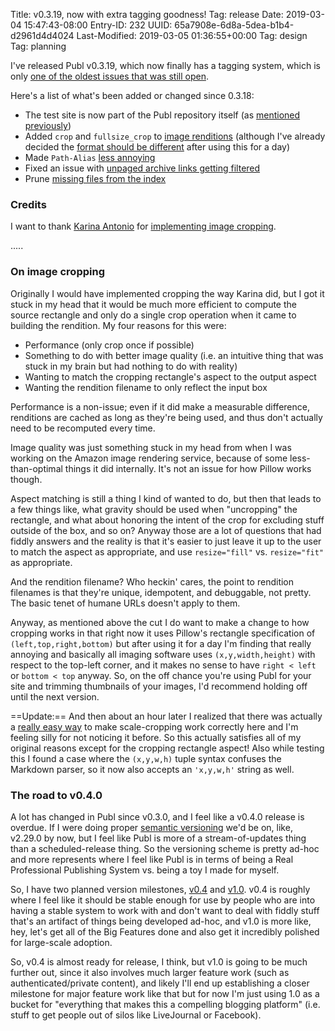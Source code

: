Title: v0.3.19, now with extra tagging goodness!
Tag: release
Date: 2019-03-04 15:47:43-08:00
Entry-ID: 232
UUID: 65a7908e-6d8a-5dea-b1b4-d2961d4d4024
Last-Modified: 2019-03-05 01:36:55+00:00
Tag: design
Tag: planning

I've released Publ v0.3.19, which now finally has a tagging system, which is only [one of the oldest issues that was still open](/issue/22).

Here's a list of what's been added or changed since 0.3.18:

* The test site is now part of the Publ repository itself (as [mentioned previously](332))
* Added `crop` and `fullsize_crop` to [image renditions](335) (although I've already decided the [format should be different](/issue/179) after using this for a day)
* Made `Path-Alias` [less annoying](/issue/166)
* Fixed an issue with [unpaged archive links getting filtered](/issue/175)
* Prune [missing files from the index](/issue/101)

### Credits

I want to thank [Karina Antonio](https://github.com/karinassuni) for [implementing image cropping](https://github.com/PlaidWeb/Publ/pull/169).

.....

### On image cropping

Originally I would have implemented cropping the way Karina did, but I got it stuck in my head that it would be much more efficient to compute the source rectangle and only do a single crop operation when it came to building the rendition. My four reasons for this were:

* Performance (only crop once if possible)
* Something to do with better image quality (i.e. an intuitive thing that was stuck in my brain but had nothing to do with reality)
* Wanting to match the cropping rectangle's aspect to the output aspect
* Wanting the rendition filename to only reflect the input box

Performance is a non-issue; even if it did make a measurable difference, renditions are cached as long as they're being used, and thus don't actually need to be recomputed every time.

Image quality was just something stuck in my head from when I was working on the Amazon image rendering service, because of some less-than-optimal things it did internally. It's not an issue for how Pillow works though.

Aspect matching is still a thing I kind of wanted to do, but then that leads to a few things like, what gravity should be used when "uncropping" the rectangle, and what about honoring the intent of the crop for excluding stuff outside of the box, and so on? Anyway those are a lot of questions that had fiddly answers and the reality is that it's easier to just leave it up to the user to match the aspect as appropriate, and use `resize="fill"` vs. `resize="fit"` as appropriate.

And the rendition filename? Who heckin' cares, the point to rendition filenames is that they're unique, idempotent, and debuggable, not pretty. The basic tenet of humane URLs doesn't apply to them.

Anyway, as mentioned above the cut I do want to make a change to how cropping works in that right now it uses Pillow's rectangle specification of `(left,top,right,bottom)` but after using it for a day I'm finding that really annoying and basically all imaging software uses `(x,y,width,height)` with respect to the top-left corner, and it makes no sense to have `right < left` or `bottom < top` anyway. So, on the off chance you're using Publ for your site and trimming thumbnails of your images, I'd recommend holding off until the next version.

==Update:== And then about an hour later I realized that there was actually a [really easy way](https://github.com/PlaidWeb/Publ/compare/v0.3.19..1b404926d916541f82e81fb314feea17130c9422) to make scale-cropping work correctly here and I'm feeling silly for not noticing it before. So this actually satisfies all of my original reasons except for the cropping rectangle aspect!  Also while testing this I found a case where the `(x,y,w,h)` tuple syntax confuses the Markdown parser, so it now also accepts an `'x,y,w,h'` string as well.

### The road to v0.4.0

A lot has changed in Publ since v0.3.0, and I feel like a v0.4.0 release is overdue. If I were doing proper [semantic versioning](https://semver.org) we'd be on, like, v2.29.0 by now, but I feel like Publ is more of a stream-of-updates thing than a scheduled-release thing. So the versioning scheme is pretty ad-hoc and more represents where I feel like Publ is in terms of being a Real Professional Publishing System vs. being a toy I made for myself.

So, I have two planned version milestones, [v0.4](https://github.com/PlaidWeb/Publ/milestone/2) and [v1.0](https://github.com/PlaidWeb/Publ/milestone/3). v0.4 is roughly where I feel like it should be stable enough for use by people who are into having a stable system to work with and don't want to deal with fiddly stuff that's an artifact of things being developed ad-hoc, and v1.0 is more like, hey, let's get all of the Big Features done and also get it incredibly polished for large-scale adoption.

So, v0.4 is almost ready for release, I think, but v1.0 is going to be much further out, since it also involves much larger feature work (such as authenticated/private content), and likely I'll end up establishing a closer milestone for major feature work like that but for now I'm just using 1.0 as a bucket for "everything that makes this a compelling blogging platform" (i.e. stuff to get people out of silos like LiveJournal or Facebook).

